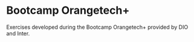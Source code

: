 # Bootcamp Orangetech+

Exercises developed during the Bootcamp Orangetech+ provided by DIO and Inter.
